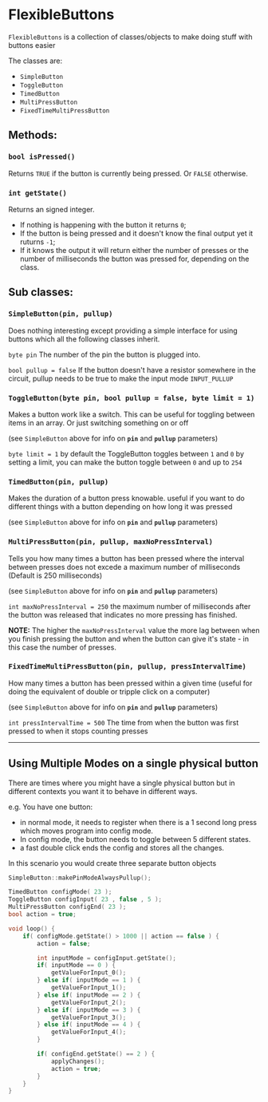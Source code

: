 # FlexibleButtons

`FlexibleButtons` is a collection of classes/objects to make doing stuff with buttons easier

The classes are:
*	`SimpleButton`
*	`ToggleButton`
*	`TimedButton`
*	`MultiPressButton`
*	`FixedTimeMultiPressButton`

## Methods:

### `bool isPressed()`
Returns `TRUE` if the button is currently being pressed. Or `FALSE` otherwise.

### `int getState()`
Returns an signed integer.
*	If nothing is happening with the button it returns `0`;
*	If the button is being pressed and it doesn't know the final output yet it ruturns `-1`;
*	If it knows the output it will return either the number of presses or the number of milliseconds the button was pressed for, depending on the class.

## Sub classes:

### `SimpleButton(pin, pullup)`
Does nothing interesting except providing a simple interface for using buttons which all the following classes inherit.

`byte pin` The number of the pin the button is plugged into.

`bool pullup = false` If the button doesn't have a resistor somewhere in the circuit, pullup needs to be true to make the input mode `INPUT_PULLUP`

### `ToggleButton(byte pin, bool pullup = false, byte limit = 1)`
Makes a button work like a switch. This can be useful for toggling between items in an array. Or just switching something on or off

(see `SimpleButton` above for info on __`pin`__ and __`pullup`__ parameters)

`byte limit = 1` by default the ToggleButton toggles between `1` and `0` by setting a limit, you can make the button toggle between `0` and up to `254`

### `TimedButton(pin, pullup)`

Makes the duration of a button press knowable. useful if you want to do different things with a button depending on how long it was pressed

(see `SimpleButton` above for info on __`pin`__ and __`pullup`__ parameters)


### `MultiPressButton(pin, pullup, maxNoPressInterval)`

Tells you how many times a button has been pressed where the interval between presses does not excede a maximum number of milliseconds (Default is 250 milliseconds)

(see `SimpleButton` above for info on __`pin`__ and __`pullup`__ parameters)

`int maxNoPressInterval = 250` the maximum number of milliseconds after the button was released that indicates no more pressing has finished.

__NOTE:__ The higher the `maxNoPressInterval` value the more lag between when you finish pressing the button and when the button can give it's state - in this case the number of presses.


### `FixedTimeMultiPressButton(pin, pullup, pressIntervalTime)`

How many times a button has been pressed within a given time (useful for doing the equivalent of double or tripple click on a computer)

(see `SimpleButton` above for info on __`pin`__ and __`pullup`__ parameters)

`int pressIntervalTime = 500` The time from when the button was first pressed to when it stops counting presses


---------------

## Using Multiple Modes on a single physical button

There are times where you might have a single physical button but in different contexts you want it to behave in different ways.

e.g. You have one button:
*	in normal mode, it needs to register when there is a 1 second long press which moves program into config mode.
*	In config mode, the button needs to toggle between 5 different states.
*	a fast double click ends the config and stores all the changes.

In this scenario you would create three separate button objects

``` C++
SimpleButton::makePinModeAlwaysPullup();

TimedButton configMode( 23 );
ToggleButton configInput( 23 , false , 5 );
MultiPressButton configEnd( 23 );
bool action = true;

void loop() {
	if( configMode.getState() > 1000 || action == false ) {
		action = false;

		int inputMode = configInput.getState();
		if( inputMode == 0 ) {
			getValueForInput_0();
		} else if( inputMode == 1 ) {
			getValueForInput_1();
		} else if( inputMode == 2 ) {
			getValueForInput_2();
		} else if( inputMode == 3 ) {
			getValueForInput_3();
		} else if( inputMode == 4 ) {
			getValueForInput_4();
		}

		if( configEnd.getState() == 2 ) {
			applyChanges();
			action = true;
		}
	}
}
```
